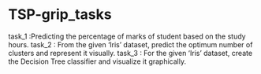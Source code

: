 # TSP-grip_tasks

task_1 :Predicting the percentage of marks of student based on the study hours.
task_2 : From the given ‘Iris’ dataset, predict the optimum number of  clusters and represent it visually.
task_3 : For the given ‘Iris’ dataset, create the Decision Tree classifier and visualize it graphically. 
